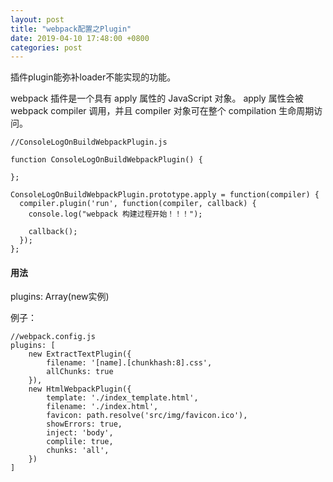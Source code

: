 ```yaml
---
layout: post
title: "webpack配置之Plugin"
date: 2019-04-10 17:48:00 +0800
categories: post
---
```


插件plugin能弥补loader不能实现的功能。

webpack 插件是一个具有 apply 属性的 JavaScript 对象。 apply 属性会被 webpack compiler 调用，并且 compiler 对象可在整个 compilation 生命周期访问。

    //ConsoleLogOnBuildWebpackPlugin.js
    
    function ConsoleLogOnBuildWebpackPlugin() {
    
    };
    
    ConsoleLogOnBuildWebpackPlugin.prototype.apply = function(compiler) {
      compiler.plugin('run', function(compiler, callback) {
        console.log("webpack 构建过程开始！！！");
    
        callback();
      });
    };


#### 用法

plugins: Array(new实例)

例子：

    //webpack.config.js
    plugins: [
        new ExtractTextPlugin({
            filename: '[name].[chunkhash:8].css',
            allChunks: true
        }),
        new HtmlWebpackPlugin({
            template: './index_template.html',
            filename: './index.html',
            favicon: path.resolve('src/img/favicon.ico'),
            showErrors: true,
            inject: 'body',
            complile: true,
            chunks: 'all',
        })
    ]
